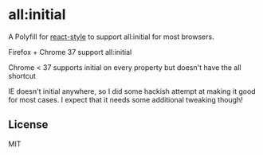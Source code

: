 all:initial
===
A Polyfill for [react-style](https://github.com/SanderSpies/react-style) to support all:initial for most browsers.

Firefox + Chrome 37 support all:initial

Chrome < 37 supports initial on every property but doesn't have the all shortcut

IE doesn't initial anywhere, so I did some hackish attempt at making it good for most cases. I expect that it needs
some additional tweaking though!

License
---
MIT